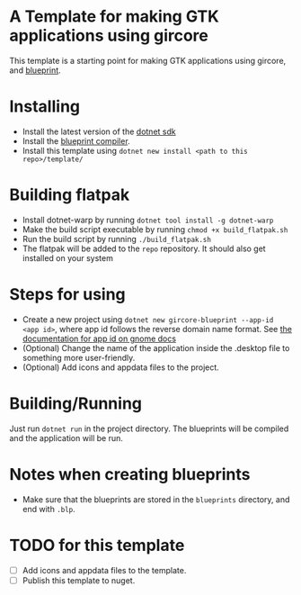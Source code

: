 # A Template for making GTK applications using gircore

This template is a starting point for making GTK applications using gircore,
and [blueprint](https://jwestman.pages.gitlab.gnome.org/blueprint-compiler/index.html).

# Installing

- Install the latest version of the [dotnet sdk](https://dotnet.microsoft.com/en-us/download)
- Install the [blueprint compiler](https://jwestman.pages.gitlab.gnome.org/blueprint-compiler/index.html).
- Install this template using `dotnet new install <path to this repo>/template/`

# Building flatpak

- Install dotnet-warp by running `dotnet tool install -g dotnet-warp`
- Make the build script executable by running `chmod +x build_flatpak.sh`
- Run the build script by running `./build_flatpak.sh`
- The flatpak will be added to the `repo` repository. It should also get installed on your system

# Steps for using

- Create a new project using `dotnet new gircore-blueprint --app-id <app id>`, where app id follows the reverse domain name format. See [the documentation for app id on gnome docs](https://developer.gnome.org/documentation/tutorials/application-id.html)
- (Optional) Change the name of the application inside the .desktop file to something more user-friendly.
- (Optional) Add icons and appdata files to the project.

# Building/Running

Just run `dotnet run` in the project directory. The blueprints will be compiled and the application will be run.

# Notes when creating blueprints

- Make sure that the blueprints are stored in the `blueprints` directory, and end with `.blp`.

# TODO for this template

- [ ] Add icons and appdata files to the template.
- [ ] Publish this template to nuget.
